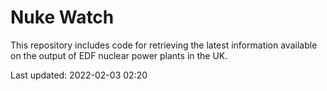 # Nuke Watch

This repository includes code for retrieving the latest information available on the output of EDF nuclear power plants in the UK.

Last updated: 2022-02-03 02:20